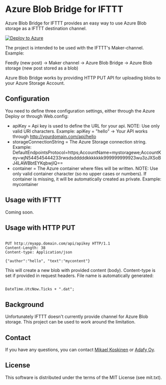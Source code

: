 # Azure Blob Bridge for IFTTT

Azure Blob Bridge for IFTTT provides an easy way to use Azure Blob storage as a IFTTT destination channel. 

[![Deploy to Azure](http://azuredeploy.net/deploybutton.png)](https://azuredeploy.net/)

The project is intended to be used with the IFTTT's Maker-channel. Example:

Feedly (new post) -> Maker channel -> Azure Blob Bridge -> Azure Blob storage (new post stored as a blob) 

Azure Blob Bridge works by providing HTTP PUT API for uploading blobs to your Azure Storage Account. 

## Configuration

You need to define three configuration settings, either through the Azure Deploy or through Web.config:

* apiKey = Api key is used to define the URL for your api. NOTE: Use only valid URI characters. Example: apiKey = "hello" -> Your API works through http://yourdomain.com/api/hello
* storageConnectionString = The Azure Storage connection string. Example: DefaultEndpointsProtocol=https;AccountName=mystoragewe;AccountKey=wjN544545444233rwsdsdddddkkkkkkk999999999923wu3zJXSoBJ4LAWBbtEYKqbwjIQ==
* container = The Azure container where files will be written. NOTE: Use only valid container character (so no upper cases or numbers). If container is missing, it will be automatically created as private. Example: mycontainer

## Usage with IFTTT

Coming soon.

## Usage with HTTP PUT
<pre><code>
PUT http://myapp.domain.com/api/apikey HTTP/1.1
Content-Length: 38
Content-type: Application/json

{"author":"hello", "text":"mycontent"}
</pre></code>

This will create a new blob with provided content (body). Content-type is set if provided in request headers. File name is automatically generated: 
<pre><code>
DateTime.UtcNow.Ticks + ".dat";
</pre></code>

## Background

Unfortunately IFTTT doesn't currently provide channel for Azure Blob storage. This project can be used to work around the limitation.

## Contact

If you have any questions, you can contact [Mikael Koskinen](http://mikaelkoskinen.net) or [Adafy Oy](http://adafy.com).

## License

This software is distributed under the terms of the MIT License (see mit.txt).